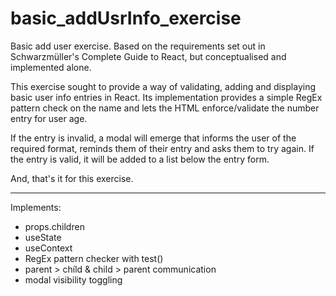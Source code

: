# basic_addUsrInfo_exercise
Basic add user exercise. Based on the requirements set out in Schwarzmüller's Complete Guide to React, but conceptualised and implemented alone.

This exercise sought to provide a way of validating, adding and displaying basic user info entries in React. Its implementation provides a simple RegEx pattern check on the name and lets the HTML enforce/validate the number entry for user age. 

If the entry is invalid, a modal will emerge that informs the user of the required format, reminds them of their entry and asks them to try again. If the entry is valid, it will be added to a list below the entry form.

And, that's it for this exercise.

---

Implements:

- props.children
- useState
- useContext
- RegEx pattern checker with test()
- parent > chíld & child > parent communication
- modal visibility toggling

